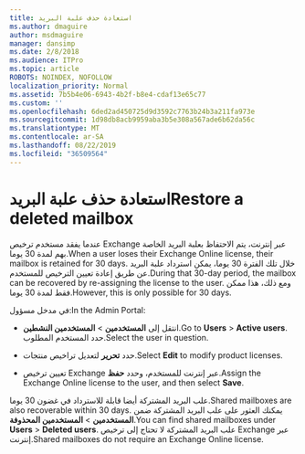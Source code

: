 ```yaml
---
title: استعادة حذف علبة البريد
ms.author: dmaguire
author: msdmaguire
manager: dansimp
ms.date: 2/8/2018
ms.audience: ITPro
ms.topic: article
ROBOTS: NOINDEX, NOFOLLOW
localization_priority: Normal
ms.assetid: 7b5b4e06-6943-4b2f-b8e4-cdaf13e65c77
ms.custom: ''
ms.openlocfilehash: 6ded2ad450725d9d3592c7763b24b3a211fa973e
ms.sourcegitcommit: 1d98db8acb9959aba3b5e308a567ade6b62da56c
ms.translationtype: MT
ms.contentlocale: ar-SA
ms.lasthandoff: 08/22/2019
ms.locfileid: "36509564"
---
```

# <a name="restore-a-deleted-mailbox"></a><span data-ttu-id="a886a-102">استعادة حذف علبة البريد</span><span class="sxs-lookup"><span data-stu-id="a886a-102">Restore a deleted mailbox</span></span>

<span data-ttu-id="a886a-103">عندما يفقد مستخدم ترخيص Exchange عبر إنترنت، يتم الاحتفاظ بعلبة البريد الخاصة بهم لمدة 30 يوما.</span><span class="sxs-lookup"><span data-stu-id="a886a-103">When a user loses their Exchange Online license, their mailbox is retained for 30 days.</span></span> <span data-ttu-id="a886a-104">خلال تلك الفترة 30 يوما، يمكن استرداد علبة البريد عن طريق إعادة تعيين الترخيص للمستخدم.</span><span class="sxs-lookup"><span data-stu-id="a886a-104">During that 30-day period, the mailbox can be recovered by re-assigning the license to the user.</span></span> <span data-ttu-id="a886a-105">ومع ذلك، هذا ممكن فقط لمدة 30 يوما.</span><span class="sxs-lookup"><span data-stu-id="a886a-105">However, this is only possible for 30 days.</span></span>
  
<span data-ttu-id="a886a-106">في مدخل مسؤول:</span><span class="sxs-lookup"><span data-stu-id="a886a-106">In the Admin Portal:</span></span>
  
- <span data-ttu-id="a886a-107">انتقل إلى **المستخدمين** \> **المستخدمين النشطين**.</span><span class="sxs-lookup"><span data-stu-id="a886a-107">Go to **Users** \> **Active users**.</span></span> <span data-ttu-id="a886a-108">حدد المستخدم المطلوب.</span><span class="sxs-lookup"><span data-stu-id="a886a-108">Select the user in question.</span></span>

- <span data-ttu-id="a886a-109">حدد **تحرير** لتعديل تراخيص منتجات.</span><span class="sxs-lookup"><span data-stu-id="a886a-109">Select **Edit** to modify product licenses.</span></span>

- <span data-ttu-id="a886a-110">تعيين ترخيص Exchange عبر إنترنت للمستخدم، وحدد **حفظ**.</span><span class="sxs-lookup"><span data-stu-id="a886a-110">Assign the Exchange Online license to the user, and then select **Save**.</span></span>

<span data-ttu-id="a886a-111">علب البريد المشتركة أيضا قابلة للاسترداد في غضون 30 يوما.</span><span class="sxs-lookup"><span data-stu-id="a886a-111">Shared mailboxes are also recoverable within 30 days.</span></span> <span data-ttu-id="a886a-112">يمكنك العثور على علب البريد المشتركة ضمن **المستخدمين** \> **المستخدمين المحذوفة**.</span><span class="sxs-lookup"><span data-stu-id="a886a-112">You can find shared mailboxes under **Users** \> **Deleted users**.</span></span> <span data-ttu-id="a886a-113">علب البريد المشتركة لا تحتاج إلى ترخيص Exchange عبر إنترنت.</span><span class="sxs-lookup"><span data-stu-id="a886a-113">Shared mailboxes do not require an Exchange Online license.</span></span>
  
